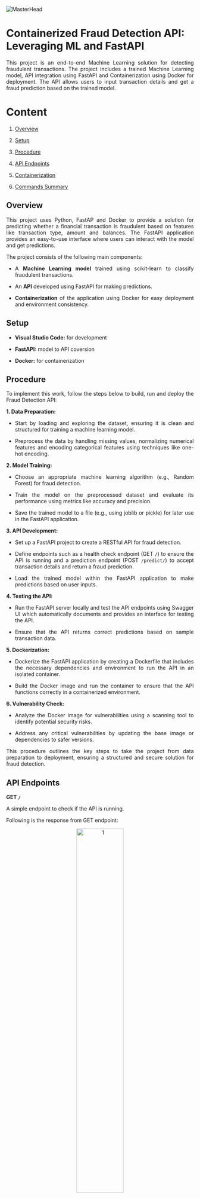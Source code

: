 ![MasterHead](https://github.com/user-attachments/assets/73d78894-4b86-42b0-a6b0-fc725414d275)

# Containerized Fraud Detection API: Leveraging ML and FastAPI

<div align = "justify">

This project is an end-to-end Machine Learning solution for detecting fraudulent transactions. The project includes a trained Machine Learning model, API integration using FastAPI and Containerization using Docker for deployment. The API allows users to input transaction details and get a fraud prediction based on the trained model.

# Content

1. [Overview](#overview)
  
2. [Setup](#setup)

3. [Procedure](#procedure)

4. [API Endpoints](#api-endpoints)
  
5. [Containerization](#containerization)

6. [Commands Summary](#commands-summary)

## Overview

This project uses Python, FastAP and Docker to provide a solution for predicting whether a financial transaction is fraudulent based on features like transaction type, amount and balances. The FastAPI application provides an easy-to-use interface where users can interact with the model and get predictions.

The project consists of the following main components:

- A **Machine Learning model** trained using scikit-learn to classify fraudulent transactions.

- An **API** developed using FastAPI for making predictions.

- **Containerization** of the application using Docker for easy deployment and environment consistency.

## Setup

- **Visual Studio Code:** for development

- **FastAPI:** model to API coversion

- **Docker:** for containerization

## Procedure

To implement this work, follow the steps below to build, run and deploy the Fraud Detection API:

**1. Data Preparation:**

- Start by loading and exploring the dataset, ensuring it is clean and structured for training a machine learning model.

- Preprocess the data by handling missing values, normalizing numerical features and encoding categorical features using techniques like one-hot encoding.

**2. Model Training:**

- Choose an appropriate machine learning algorithm (e.g., Random Forest) for fraud detection.

- Train the model on the preprocessed dataset and evaluate its performance using metrics like accuracy and precision.

- Save the trained model to a file (e.g., using joblib or pickle) for later use in the FastAPI application.

**3. API Development:**

- Set up a FastAPI project to create a RESTful API for fraud detection.

- Define endpoints such as a health check endpoint (GET `/`) to ensure the API is running and a prediction endpoint (POST `/predict/`) to accept transaction details and return a fraud prediction.

- Load the trained model within the FastAPI application to make predictions based on user inputs.

**4. Testing the API:**

- Run the FastAPI server locally and test the API endpoints using Swagger UI which automatically documents and provides an interface for testing the API.

- Ensure that the API returns correct predictions based on sample transaction data.

**5. Dockerization:**

- Dockerize the FastAPI application by creating a Dockerfile that includes the necessary dependencies and environment to run the API in an isolated container.

- Build the Docker image and run the container to ensure that the API functions correctly in a containerized environment.

**6. Vulnerability Check:**

- Analyze the Docker image for vulnerabilities using a scanning tool to identify potential security risks.

- Address any critical vulnerabilities by updating the base image or dependencies to safer versions.

This procedure outlines the key steps to take the project from data preparation to deployment, ensuring a structured and secure solution for fraud detection.

## API Endpoints

**GET `/`**

A simple endpoint to check if the API is running.

Following is the response from GET endpoint:

<div align = "center">
    <img src="https://github.com/user-attachments/assets/a8c88163-985b-4147-b313-2d8f073c0b32" alt="1" width="50%">
</div> 

**POST `/predict/`**

This is the main endpoint for fraud prediction. The GET and POST endpoints could be viewed interactively in Fast API Swagger UI.

<div align = "center">
    <img src="https://github.com/user-attachments/assets/8540dd37-da0d-4955-910c-977422701663" alt="1" width="50%">
</div>

Send a JSON payload with the transaction details and the API will return a prediction indicating whether the transaction is fraudulent.

<div align = "center">
    <img src="https://github.com/user-attachments/assets/8986625e-1986-417e-b65a-8c05c8e2e854" alt="1" width="50%">
</div>

Following is the response for testing trasaction values:

<div align = "center">
    <img src="https://github.com/user-attachments/assets/29cf866c-9585-454e-ac4b-8730bbcad11d" alt="1" width="50%">
</div>

## Containerization

- Create a dockerfile in the project repository defining the base image selection (lightweight Python image in our case), working directory, installing dependencies and exposing the ports.

- Start Docker Desktop, build the image and run the Docker container. After proper setup, the container can be viewed as follows:

<div align = "center">
    <img src="https://github.com/user-attachments/assets/be328612-258f-43bf-9d12-dcd4a4ec07ce" alt="1" width="50%">
</div>

- Do the container analysis to check the vulnerabilities. This can ve viewd as shown below: 

<div align = "center">
    <img src="https://github.com/user-attachments/assets/a5c42d7f-bf74-48f9-b310-d3b3ac86c716" alt="1" width="50%">
</div>

**NOTE:-** The critical vulnerability in above container is due to the fact that I have allowed parsing in the API. Since, I am not deploying it anywhere for general purpose, it is ok to ignore this vulnerability. But it's a good practice if we could incorporate token to access the API. 

## Commands Summary

**1. Run FastAPI:** uvicorn app.main:app --reload

**2. Checking API health status:** http://127.0.0.1:8000

**3. Checking FastAPI Swagger UI:** http://127.0.0.1:8000/docs#/

**4. Building Docker image:** docker build -t fraud_detection_api .

**5. Running Docker container:** docker run -d -p 8000:8000 fraud_detection_api

</div>

# Credits

**Kaggle:** for the dataset

**NOTE:-** Due to the large dataset, I have uploaded the chunk of the dataset in the repository. So to access the complete dataset, access it [here](https://www.kaggle.com/datasets/sriharshaeedala/financial-fraud-detection-dataset/data).

# Contributing

If you wouldd like to contribute to the project, you are most welcome to fork the repository and submit a pull request. For any issues or feature requests, please open an issue on GitHub.

# License

This project is licensed under the MIT License. 

